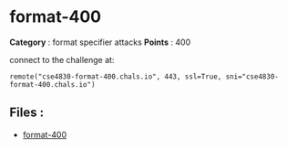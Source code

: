 # format-400

**Category** : format specifier attacks
**Points** : 400

connect to  the challenge at: 

``remote("cse4830-format-400.chals.io", 443, ssl=True, sni="cse4830-format-400.chals.io")``

## Files : 
 - [format-400](./format-400)


